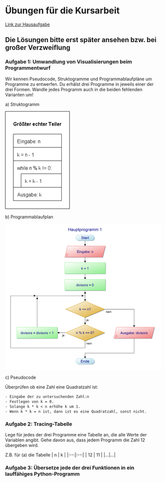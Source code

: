 # Übungen für die Kursarbeit

[Link zur Hausaufgabe](https://classroom.github.com/a/2EGiwXho)

## Die Lösungen bitte erst später ansehen bzw. bei großer Verzweiflung

### Aufgabe 1: Umwandlung von Visualisierungen beim Programmentwurf

Wir kennen Pseudocode, Struktogramme und Programmablaufpläne um Programme zu entwerfen. Du erhälst drei Programme in jeweils einer der drei Formen. Wandle jedes Programm auch in die beiden fehlenden Varianten um!

a) Struktogramm

![Struktogramm](hw8a_struct.png)

b) Programmablaufplan

![Programmablaufplan](hw8b_pap.png)

c) Pseudocode

Überprüfen ob eine Zahl eine Quadratzahl ist:

```
- Eingabe der zu untersuchenden Zahl:n
- Festlegen von k = 0.
- Solange k * k < n erhöhe k um 1.
- Wenn k * k = n ist, dann ist es eine Quadratzahl, sonst nicht.
```

### Aufgabe 2: Tracing-Tabelle

Lege für jedes der drei Programme eine Tabelle an, die alle Werte der Variablen angibt. Gehe davon aus, dass jedem Programm die Zahl 12 übergeben wird. 

Z.B. für (a) die Tabelle
| n | k |
|:--:|:--:|
| 12 | 11 |
|...|...|

### Aufgabe 3: Übersetze jede der drei Funktionen in ein lauffähiges Python-Programm